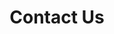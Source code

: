 ---
title: "Contact Us"
hero:
  title: "Get In Touch"
  background_image: "/images/bg/home-2.jpg"
content_blocks:
  - _bookshop_name: "contact_form"
    preheading: "We are Professionals"
    heading: "Don’t Hesitate to contact with us for any kind of information"
    form_heading: "Leave Us A Message"
    address: "14 Sumatra corner of New & 7th Roads, Midrand 1685, Gauteng, South Africa"
    email: info@zenkosinvestment.com
    phone: +27 11 051 4081 / +27 83 704 4505
    facebook: themefisher
    twitter: themefisher
    linkedin: themefisher
  - _bookshop_name: "map"
    latitude: 40.712776
    longitude: -74.005974
    name: "Zenkos Investments"
---